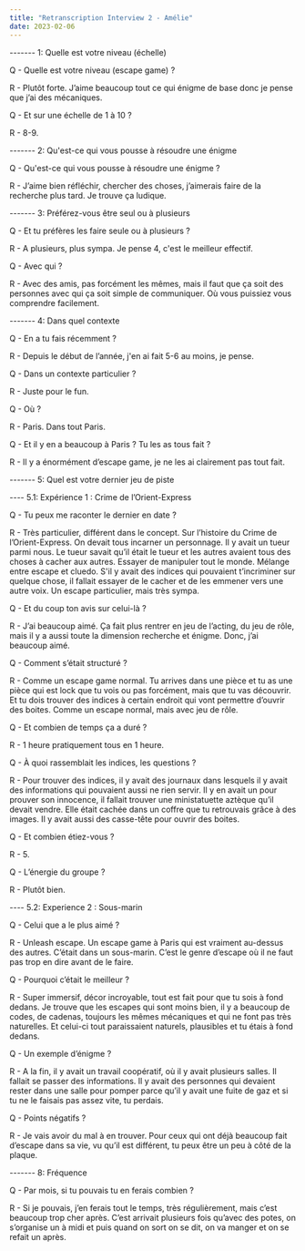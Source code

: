 ```yaml
---
title: "Retranscription Interview 2 - Amélie"
date: 2023-02-06
---
```


------- 1: Quelle est votre niveau (échelle)

Q - Quelle est votre niveau (escape game) ?

R - Plutôt forte. J’aime beaucoup tout ce qui énigme de base donc je pense que j’ai des mécaniques.

Q - Et sur une échelle de 1 à 10 ?

R - 8-9.

------- 2: Qu'est-ce qui vous pousse à résoudre une énigme

Q - Qu'est-ce qui vous pousse à résoudre une énigme ?

R - J’aime bien réfléchir, chercher des choses, j’aimerais faire de la recherche plus tard. Je trouve ça ludique.

------- 3: Préférez-vous être seul ou à plusieurs

Q - Et tu préfères les faire seule ou à plusieurs ?

R - A plusieurs, plus sympa. Je pense 4, c'est le meilleur effectif.

Q - Avec qui ?

R - Avec des amis, pas forcément les mêmes, mais il faut que ça soit des personnes avec qui ça soit simple de communiquer. Où vous puissiez vous comprendre facilement.

------- 4: Dans quel contexte 

Q - En a tu fais récemment ?

R - Depuis le début de l’année, j'en ai fait 5-6 au moins, je pense.

Q - Dans un contexte particulier ?

R - Juste pour le fun.

Q - Où ?

R - Paris. Dans tout Paris.

Q - Et il y en a beaucoup à Paris ? Tu les as tous fait ?

R -  Il y a énormément d’escape game, je ne les ai clairement pas tout fait.


------- 5: Quel est votre dernier jeu de piste

---- 5.1: Expérience 1 :  Crime de l’Orient-Express

Q - Tu peux me raconter le dernier en date ?

R - Très particulier, différent dans le concept. Sur l’histoire du Crime de l’Orient-Express. On devait tous incarner un personnage. Il y avait un tueur parmi nous. Le tueur savait qu’il était le tueur et les autres avaient tous des choses à cacher aux autres. Essayer de manipuler tout le monde. Mélange entre escape et cluedo. S'il y avait des indices qui pouvaient t’incriminer sur quelque chose, il fallait essayer de le cacher et de les emmener vers une autre voix. Un escape particulier, mais très sympa.

Q - Et du coup ton avis sur celui-là ?

R - J’ai beaucoup aimé. Ça fait plus rentrer en jeu de l’acting, du jeu de rôle, mais il y a aussi toute la dimension recherche et énigme. Donc, j’ai beaucoup aimé.

Q - Comment s’était structuré ?

R - Comme un escape game normal. Tu arrives dans une pièce et tu as une pièce qui est lock que tu vois ou pas forcément, mais que tu vas découvrir. Et tu dois trouver des indices à certain endroit qui vont permettre d’ouvrir des boites. Comme un escape normal, mais avec jeu de rôle.

Q - Et combien de temps ça a duré ?

R - 1 heure pratiquement tous en 1 heure.

Q - À quoi rassemblait les indices, les questions ?

R - Pour trouver des indices, il y avait des journaux dans lesquels il y avait des informations qui pouvaient aussi ne rien servir. Il y en avait un pour prouver son innocence, il fallait trouver une ministatuette aztèque qu’il devait vendre. Elle était cachée dans un coffre que tu retrouvais grâce à des images. Il y avait aussi des casse-tête pour ouvrir des boites.

Q - Et combien étiez-vous ?

R - 5.

Q - L’énergie du groupe ?

R - Plutôt bien.

---- 5.2: Experience 2 : Sous-marin

Q - Celui que a le plus aimé ?

R - Unleash escape. Un escape game à Paris qui est vraiment au-dessus des autres. C’était dans un sous-marin. C’est le genre d’escape où il ne faut pas trop en dire avant de le faire.

Q - Pourquoi c’était le meilleur ?

R - Super immersif, décor incroyable, tout est fait pour que tu sois à fond dedans. Je trouve que les escapes qui sont moins bien, il y a beaucoup de codes, de cadenas, toujours les mêmes mécaniques et qui ne font pas très naturelles. Et celui-ci tout paraissaient naturels, plausibles et tu étais à fond dedans.

Q - Un exemple d’énigme ?

R - A la fin, il y avait un travail coopératif, où il y avait plusieurs salles. Il fallait se passer des informations. Il y avait des personnes qui devaient rester dans une salle pour pomper parce qu’il y avait une fuite de gaz et si tu ne le faisais pas assez vite, tu perdais.

Q - Points négatifs ?

R - Je vais avoir du mal à en trouver. Pour ceux qui ont déjà beaucoup fait d’escape dans sa vie, vu qu’il est différent, tu peux être un peu à côté de la plaque.

------- 8: Fréquence

Q - Par mois, si tu pouvais tu en ferais combien ?

R - Si je pouvais, j’en ferais tout le temps, très régulièrement, mais c’est beaucoup trop cher après. C’est arrivait plusieurs fois qu’avec des potes, on s’organise un à midi et puis quand on sort on se dit, on va manger et on se refait un après.
